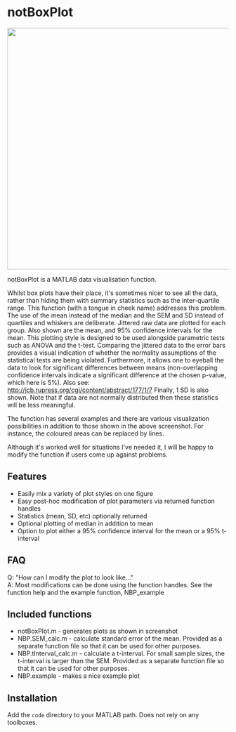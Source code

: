 # notBoxPlot
<p align="center">
<img src="https://raw.githubusercontent.com/raacampbell/notBoxPlot/gh-pages/images/nbp_example.png"  height=550px/>
</p>


notBoxPlot is a MATLAB data visualisation function. 

Whilst box plots have their place, it's sometimes nicer to see all the data, rather than hiding them with summary statistics such as the inter-quartile range. This function (with a tongue in cheek name) addresses this problem. The use of the mean instead of the median and the SEM and SD instead of quartiles and whiskers are deliberate.
Jittered raw data are plotted for each group. Also shown are the mean, and 95% confidence intervals for the mean. This plotting style is designed to be used alongside parametric tests such as ANOVA and the t-test. Comparing the jittered data to the error bars provides a visual indication of whether the normality assumptions of the statistical tests are being violated. Furthermore, it allows one to eyeball the data to look for significant differences between means (non-overlapping confidence intervals indicate a significant difference at the chosen p-value, which here is 5%). Also see: http://jcb.rupress.org/cgi/content/abstract/177/1/7 Finally, 1 SD is also shown. Note that if data are not normally distributed then these statistics will be less meaningful.

The function has several examples and there are various visualization possibilities in addition to those shown in the above screenshot. For instance, the coloured areas can be replaced by lines.

Although it's worked well for situations I've needed it, I will be happy to modify the function if users come up against problems.

## Features
- Easily mix a variety of plot styles on one figure
- Easy post-hoc modification of plot parameters via returned function handles
- Statistics (mean, SD, etc) optionally returned 
- Optional plotting of median in addition to mean 
- Option to plot either a 95% confidence interval for the mean or a 95% t-interval

## FAQ
Q: "How can I modify the plot to look like..."
<br />
A: Most modifications can be done using the function handles. See the function help and the example function, NBP_example


## Included functions
- notBoxPlot.m - generates plots as shown in screenshot
- NBP.SEM_calc.m - calculate standard error of the mean. Provided as a separate function file so that it can be used for other purposes.
- NBP.tInterval_calc.m - calculate a t-interval. For small sample sizes, the t-interval is larger than the SEM. Provided as a separate function file so that it can be used for other purposes.
- NBP.example - makes a nice example plot

## Installation
Add the ``code`` directory to your MATLAB path. Does not rely on any toolboxes. 
